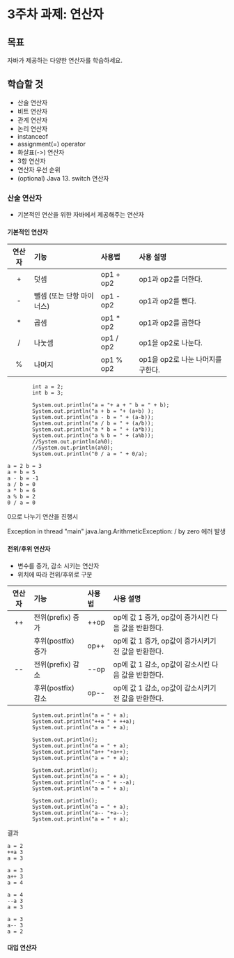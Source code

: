 # 3주차 과제: 연산자



## 목표

자바가 제공하는 다양한 연산자를 학습하세요.



## 학습할 것

- 산술 연산자
- 비트 연산자
- 관계 연산자
- 논리 연산자
- instanceof
- assignment(=) operator
- 화살표(->) 연산자
- 3항 연산자
- 연산자 우선 순위
- (optional) Java 13. switch 연산자





### 산술 연산자

* 기본적인 연산을 위한 자바에서 제공해주는 연산자

  

#### 기본적인 연산자

| 연산자 | 기능                      | 사용법    | 사용 설명                         |
| :----: | :------------------------ | :-------- | :-------------------------------- |
|   +    | 덧셈                      | op1 + op2 | op1과 op2를 더한다.               |
|   -    | 뺄셈 (또는 단항 마이너스) | op1 - op2 | op1과 op2를 뺀다.                 |
|   *    | 곱셈                      | op1 * op2 | op1과 op2를 곱한다                |
|   /    | 나눗셈                    | op1 / op2 | op1을 op2로 나눈다.               |
|   %    | 나머지                    | op1 % op2 | op1을 op2로 나눈 나머지를 구한다. |



```
		int a = 2;
        int b = 3;

        System.out.println("a = "+ a + " b = " + b);
        System.out.println("a + b = "+ (a+b) );
        System.out.println("a - b = " + (a-b));
        System.out.println("a / b = " + (a/b));
        System.out.println("a * b = " + (a*b));
        System.out.println("a % b = " + (a%b));
        //System.out.println(a%0);
        //System.out.println(a%0);
        System.out.println("0 / a = " + 0/a);
```



```
a = 2 b = 3
a + b = 5
a - b = -1
a / b = 0
a * b = 6
a % b = 2
0 / a = 0
```



0으로 나누기 연산을 진행시

Exception in thread "main" java.lang.ArithmeticException: / by zero 에러 발생



#### 전위/후위 연산자

* 변수를 증가, 감소 시키는 연산자
* 위치에 따라 전위/후위로 구분

| 연산자 | 기능               | 사용법 | 사용 설명                                           |
| :----: | :----------------- | :----- | :-------------------------------------------------- |
|   ++   | 전위(prefix) 증가  | ++op   | op에 값 1 증가, op값이 증가시킨 다음 값을 반환한다. |
|        | 후위(postfix) 증가 | op++   | op에 값 1 증가, op값이 증가시키기 전 값을 반환한다. |
|   --   | 전위(prefix) 감소  | --op   | op에 값 1 감소, op값이 감소시킨 다음 값을 반환한다. |
|        | 후위(postfix) 감소 | op--   | op에 값 1 감소, op값이 감소시키기 전 값을 반환한다. |



```
		System.out.println("a = " + a);
        System.out.println("++a " + ++a);
        System.out.println("a = " + a);

        System.out.println();
        System.out.println("a = " + a);
        System.out.println("a++ "+a++);
        System.out.println("a = " + a);

		System.out.println();
        System.out.println("a = " + a);
        System.out.println("--a " + --a);
        System.out.println("a = " + a);

        System.out.println();
        System.out.println("a = " + a);
        System.out.println("a-- "+a--);
        System.out.println("a = " + a);
```



결과

```
a = 2
++a 3
a = 3

a = 3
a++ 3
a = 4

a = 4
--a 3
a = 3

a = 3
a-- 3
a = 2
```



#### 대입 연산자

